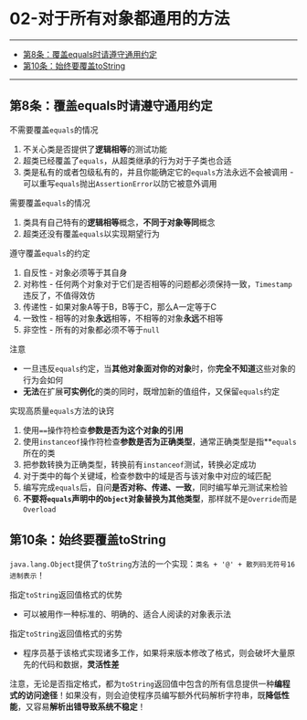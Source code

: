 ﻿# 02-对于所有对象都通用的方法

---

- [第8条：覆盖equals时请遵守通用约定](#第8条覆盖equals时请遵守通用约定)
- [第10条：始终要覆盖toString](#第10条始终要覆盖tostring)


---

## 第8条：覆盖equals时请遵守通用约定

不需要覆盖`equals`的情况 
1. 不关心类是否提供了**逻辑相等**的测试功能 
2. 超类已经覆盖了`equals`，从超类继承的行为对于子类也合适 
3. 类是私有的或者包级私有的，并且你能确定它的`equals`方法永远不会被调用 - 可以重写`equals`抛出`AssertionError`以防它被意外调用

需要覆盖`equals`的情况
1. 类具有自己特有的**逻辑相等**概念，**不同于对象等同**概念
2. 超类还没有覆盖`equals`以实现期望行为

遵守覆盖`equals`的约定
1. 自反性 - 对象必须等于其自身
2. 对称性 - 任何两个对象对于它们是否相等的问题都必须保持一致，`Timestamp`违反了，不值得效仿
3. 传递性 - 如果对象A等于B，B等于C，那么A一定等于C
4. 一致性 - 相等的对象**永远**相等，不相等的对象**永远**不相等
5. 非空性 - 所有的对象都必须不等于`null`

注意
* 一旦违反`equals`约定，当**其他对象面对你的对象**时，你**完全不知道**这些对象的行为会如何
* **无法**在扩展**可实例化**的类的同时，既增加新的值组件，又保留`equals`约定

实现高质量`equals`方法的诀窍
1. 使用`==`操作符检查**参数是否为这个对象的引用**
2. 使用`instanceof`操作符检查**参数是否为正确类型**，通常正确类型是指**`equals`所在的类
3. 把参数转换为正确类型，转换前有`instanceof`测试，转换必定成功
4. 对于类中的每个关键域，检查参数中的域是否与该对象中对应的域匹配
5. 编写完成`equals`后，自问**是否对称、传递、一致**，同时编写单元测试来检验
6. **不要将`equals`声明中的`Object`对象替换为其他类型**，那样就不是`Override`而是`Overload`

## 第10条：始终要覆盖toString

`java.lang.Object`提供了`toString`方法的一个实现：`类名 + '@' + 散列码无符号16进制表示`！

指定`toString`返回值格式的优势
* 可以被用作一种标准的、明确的、适合人阅读的对象表示法

指定`toString`返回值格式的劣势
* 程序员基于该格式实现诸多工作，如果将来版本修改了格式，则会破坏大量原先的代码和数据，**灵活性差**

注意，无论是否指定格式，都为`toString`返回值中包含的所有信息提供一种**编程式的访问途径**！如果没有，则会迫使程序员编写额外代码解析字符串，既**降低性能**，又容易**解析出错导致系统不稳定**！

